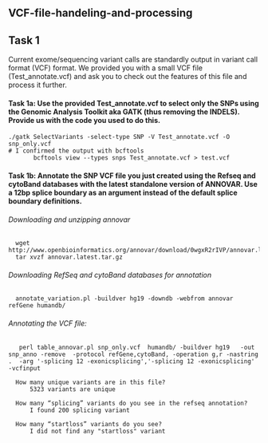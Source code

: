 ## VCF-file-handeling-and-processing

## Task 1
  
  Current exome/sequencing variant calls are standardly output in variant call format (VCF) format. We provided you with a small VCF file (Test_annotate.vcf) and ask you to check out the features of this file and process it further.

  #### Task 1a: Use the provided Test_annotate.vcf to select only the SNPs using the Genomic Analysis Toolkit aka GATK (thus removing the INDELS). Provide us with the code you used to do this.
  
    ./gatk SelectVariants -select-type SNP -V Test_annotate.vcf -O snp_only.vcf
    # I confirmed the output with bcftools 
           bcftools view --types snps Test_annotate.vcf > test.vcf

  #### Task 1b: Annotate the SNP VCF file you just created using the Refseq and cytoBand databases with the latest standalone version of ANNOVAR. Use a 12bp splice boundary as an argument instead of the default splice boundary definitions.
  ###### Downloading and unzipping annovar
      wget http://www.openbioinformatics.org/annovar/download/0wgxR2rIVP/annovar.latest.tar.gz
      tar xvzf annovar.latest.tar.gz
      
  ###### Downloading RefSeq and cytoBand databases for annotation
      annotate_variation.pl -buildver hg19 -downdb -webfrom annovar refGene humandb/
      
  ###### Annotating the VCF file:    
       perl table_annovar.pl snp_only.vcf  humandb/ -buildver hg19   -out snp_anno -remove  -protocol refGene,cytoBand, -operation g,r -nastring .  -arg '-splicing 12 -exonicsplicing','-splicing 12 -exonicsplicing' -vcfinput

      How many unique variants are in this file?
          5323 variants are unique
     
      How many “splicing” variants do you see in the refseq annotation?
          I found 200 splicing variant
          
      How many “startloss” variants do you see?
          I did not find any "startloss" variant
